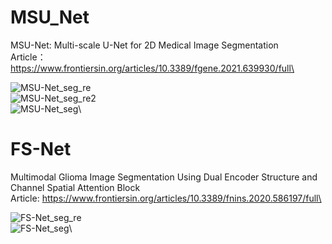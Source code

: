 # MSU_Net
MSU-Net: Multi-scale U-Net for 2D Medical Image Segmentation \
Article：https://www.frontiersin.org/articles/10.3389/fgene.2021.639930/full\

![MSU-Net_seg_re](https://user-images.githubusercontent.com/50656765/125735764-b0ee29fd-ecfb-4ebe-8818-7c8d452d8099.gif)\
![MSU-Net_seg_re2](https://user-images.githubusercontent.com/50656765/125735813-f75615f5-e6bf-40f3-b1bb-abeb852a1658.gif)\
![MSU-Net_seg](https://user-images.githubusercontent.com/50656765/125735736-b8b99a64-91d6-4b25-867e-4db108147f91.gif)\

# FS-Net
Multimodal Glioma Image Segmentation Using Dual Encoder Structure and Channel Spatial Attention Block\
Article: https://www.frontiersin.org/articles/10.3389/fnins.2020.586197/full\

![FS-Net_seg_re](https://user-images.githubusercontent.com/50656765/125735868-508e1f36-2719-4b92-b131-13e23f8f241b.gif)\
![FS-Net_seg](https://user-images.githubusercontent.com/50656765/125735874-a0f8b9f6-0051-43fb-b75d-43ebc04cfc93.gif)\
